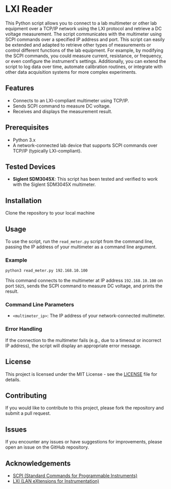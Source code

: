 # LXI Reader

This Python script allows you to connect to a lab multimeter or other lab equipment over a TCP/IP network using the LXI protocol and retrieve a DC voltage measurement. The script communicates with the multimeter using SCPI commands over a specified IP address and port. This script can easily be extended and adapted to retrieve other types of measurements or control different functions of the lab equipment. For example, by modifying the SCPI commands, you could measure current, resistance, or frequency, or even configure the instrument's settings. Additionally, you can extend the script to log data over time, automate calibration routines, or integrate with other data acquisition systems for more complex experiments.

## Features

- Connects to an LXI-compliant multimeter using TCP/IP.
- Sends SCPI command to measure DC voltage.
- Receives and displays the measurement result.

## Prerequisites

- Python 3.x
- A network-connected lab device that supports SCPI commands over TCP/IP (typically LXI-compliant).

## Tested Devices

- **Siglent SDM3045X**: This script has been tested and verified to work with the Siglent SDM3045X multimeter.

## Installation

Clone the repository to your local machine

## Usage

To use the script, run the `read_meter.py` script from the command line, passing the IP address of your multimeter as a command line argument.

### Example

```bash
python3 read_meter.py 192.168.10.100
```

This command connects to the multimeter at IP address `192.168.10.100` on port `5025`, sends the SCPI command to measure DC voltage, and prints the result.

### Command Line Parameters

- `<multimeter_ip>`: The IP address of your network-connected multimeter.

### Error Handling

If the connection to the multimeter fails (e.g., due to a timeout or incorrect IP address), the script will display an appropriate error message.

## License

This project is licensed under the MIT License - see the [LICENSE](LICENSE) file for details.

## Contributing

If you would like to contribute to this project, please fork the repository and submit a pull request.

## Issues

If you encounter any issues or have suggestions for improvements, please open an issue on the GitHub repository.

## Acknowledgements

- [SCPI (Standard Commands for Programmable Instruments)](https://en.wikipedia.org/wiki/Standard_Commands_for_Programmable_Instruments)
- [LXI (LAN eXtensions for Instrumentation)](https://www.lxistandard.org/)